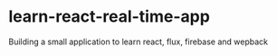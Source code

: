 # learn-react-real-time-app
Building a small application to learn react, flux, firebase and wepback
